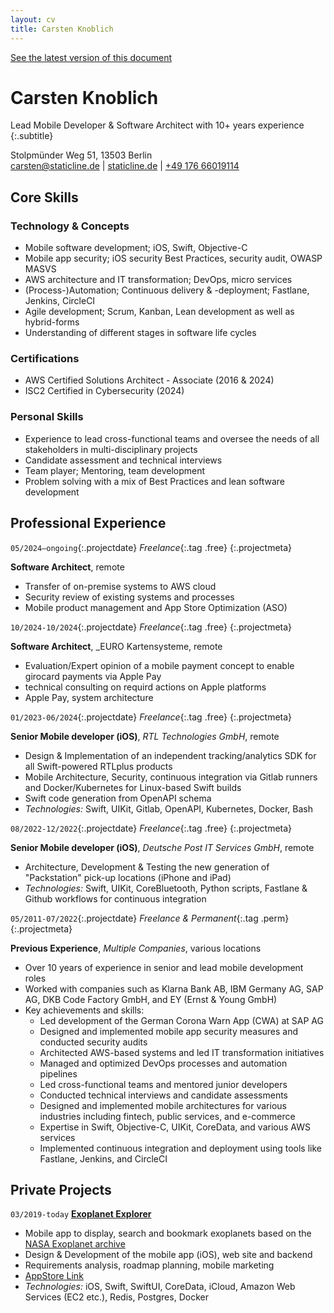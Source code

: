 ```yaml
---
layout: cv
title: Carsten Knoblich
---
```


<div class="hint">
<a href="https://staticline.de/?pk_campaign=cv&amp;pk_kwd=cv&amp;pk_source=cv">See the latest version of this document</a>
</div>

# Carsten Knoblich

Lead Mobile Developer & Software Architect with 10+ years experience
{:.subtitle}

<div id="webaddress">
Stolpmünder Weg 51, 13503 Berlin <br>
<a href="mailto:carsten@staticline.de">carsten@staticline.de</a>
| <a href="https://staticline.de/?pk_campaign=cv&amp;pk_kwd=cv&amp;pk_source=cv">staticline.de</a>
| <a href="tel:+4917666019114">+49 176 66019114</a>
</div>

## Core Skills

### Technology & Concepts

- Mobile software development; iOS, Swift, Objective-C
- Mobile app security; iOS security Best Practices, security audit, OWASP MASVS
- AWS architecture and IT transformation; DevOps, micro services
- (Process-)Automation; Continuous delivery & -deployment; Fastlane, Jenkins, CircleCI
- Agile development; Scrum, Kanban, Lean development as well as hybrid-forms
- Understanding of different stages in software life cycles

### Certifications

- AWS Certified Solutions Architect - Associate (2016 & 2024)
- ISC2 Certified in Cybersecurity (2024)

### Personal Skills

- Experience to lead cross-functional teams and oversee the needs of all stakeholders in multi-disciplinary projects
- Candidate assessment and technical interviews
- Team player; Mentoring, team development
- Problem solving with a mix of Best Practices and lean software development

## Professional Experience

`05/2024–ongoing`{:.projectdate} _Freelance_{:.tag .free}
{:.projectmeta}

**Software Architect**, remote

- Transfer of on-premise systems to AWS cloud
- Security review of existing systems and processes
- Mobile product management and App Store Optimization (ASO)

`10/2024-10/2024`{:.projectdate} _Freelance_{:.tag .free}
{:.projectmeta}

**Software Architect**, _EURO Kartensysteme, remote

- Evaluation/Expert opinion of a mobile payment concept to enable girocard payments via Apple Pay
- technical consulting on requird actions on Apple platforms
- Apple Pay, system architecture

`01/2023-06/2024`{:.projectdate} _Freelance_{:.tag .free}
{:.projectmeta}

**Senior Mobile developer (iOS)**, _RTL Technologies GmbH_, remote

- Design & Implementation of an independent tracking/analytics SDK for all Swift-powered RTLplus products
- Mobile Architecture, Security, continuous integration via Gitlab runners and Docker/Kubernetes for Linux-based Swift builds
- Swift code generation from OpenAPI schema
- _Technologies:_ Swift, UIKit, Gitlab, OpenAPI, Kubernetes, Docker, Bash

`08/2022-12/2022`{:.projectdate} _Freelance_{:.tag .free}
{:.projectmeta}

**Senior Mobile developer (iOS)**, _Deutsche Post IT Services GmbH_, remote

- Architecture, Development & Testing the new generation of "Packstation" pick-up locations (iPhone and iPad)
- _Technologies:_ Swift, UIKit, CoreBluetooth, Python scripts, Fastlane & Github workflows for continuous integration

`05/2011-07/2022`{:.projectdate} _Freelance & Permanent_{:.tag .perm}
{:.projectmeta}

**Previous Experience**, _Multiple Companies_, various locations

- Over 10 years of experience in senior and lead mobile development roles
- Worked with companies such as Klarna Bank AB, IBM Germany AG, SAP AG, DKB Code Factory GmbH, and EY (Ernst & Young GmbH)
- Key achievements and skills:
  - Led development of the German Corona Warn App (CWA) at SAP AG
  - Designed and implemented mobile app security measures and conducted security audits
  - Architected AWS-based systems and led IT transformation initiatives
  - Managed and optimized DevOps processes and automation pipelines
  - Led cross-functional teams and mentored junior developers
  - Conducted technical interviews and candidate assessments
  - Designed and implemented mobile architectures for various industries including fintech, public services, and e-commerce
  - Expertise in Swift, Objective-C, UIKit, CoreData, and various AWS services
  - Implemented continuous integration and deployment using tools like Fastlane, Jenkins, and CircleCI

## Private Projects

`03/2019-today` [**Exoplanet Explorer**](https://the-exoplanets.space/?pk_campaign=cv&pk_kwd=cv&pk_source=cv)

- Mobile app to display, search and bookmark exoplanets based on the [NASA Exoplanet archive](https://exoplanetarchive.ipac.caltech.edu/index.html)
- Design & Development of the mobile app (iOS), web site and backend
- Requirements analysis, roadmap planning, mobile marketing
- [AppStore Link](https://apps.apple.com/us/app/exoplanet-explorer/id1457614833?ls=1)
- _Technologies:_ iOS, Swift, SwiftUI, CoreData, iCloud, Amazon Web Services (EC2 etc.), Redis, Postgres, Docker
